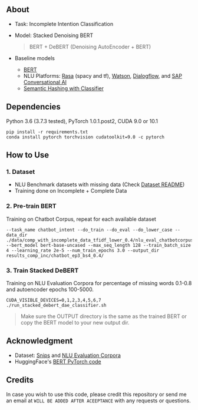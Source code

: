## About
* Task: Incomplete Intention Classification

* Model: Stacked Denoising BERT 
  > BERT + DeBERT (Denoising AutoEncoder + BERT)

* Baseline models
  * [BERT](https://github.com/huggingface/pytorch-pretrained-BERT)
  * NLU Platforms: [Rasa](https://rasa.com) (spacy and tf), [Watson](https://cloud.ibm.com), [Dialogflow](https://dialogflow.com), and [SAP Conversational AI](https://cai.tools.sap) 
  * [Semantic Hashing with Classifier](https://github.com/kumar-shridhar/Know-Your-Intent)

## Dependencies
Python 3.6 (3.7.3 tested), PyTorch 1.0.1.post2, CUDA 9.0 or 10.1
```
pip install -r requirements.txt
conda install pytorch torchvision cudatoolkit=9.0 -c pytorch
```

## How to Use
### 1. Dataset
* NLU Benchmark datasets with missing data (Check [Dataset README](./data/README.md))
* Training done on Incomplete + Complete Data

### 2. Pre-train BERT
Training on Chatbot Corpus, repeat for each available dataset
```
--task_name chatbot_intent --do_train --do_eval --do_lower_case --data_dir ./data/comp_with_incomplete_data_tfidf_lower_0.4/nlu_eval_chatbotcorpus/ --bert_model bert-base-uncased --max_seq_length 128 --train_batch_size 4 --learning_rate 2e-5 --num_train_epochs 3.0 --output_dir results_comp_inc/chatbot_ep3_bs4_0.4/
```

### 3. Train Stacked DeBERT
Training on NLU Evaluation Corpora for percentage of missing words 0.1-0.8 and autoencoder epochs 100-5000.
```
CUDA_VISIBLE_DEVICES=0,1,2,3,4,5,6,7 ./run_stacked_debert_dae_classifier.sh
```
> Make sure the OUTPUT directory is the same as the trained BERT or copy the BERT model to your new output dir.

## Acknowledgment
* Dataset: [Snips](https://github.com/snipsco/nlu-benchmark) and [NLU Evaluation Corpora](https://github.com/sebischair/NLU-Evaluation-Corpora)
* HuggingFace's [BERT PyTorch code](https://github.com/huggingface/pytorch-pretrained-BERT)

## Credits
In case you wish to use this code, please credit this repository or send me an email at `WILL BE ADDED AFTER ACEEPTANCE` with any requests or questions.
